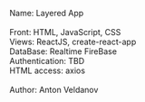 Name: Layered App <br/>
<br/>
Front: HTML, JavaScript, CSS <br/>
Views: ReactJS, create-react-app <br/>
DataBase: Realtime FireBase <br/>
Authentication: TBD <br/>
HTML access: axios <br/>
<br/>
Author: Anton Veldanov <br/>

